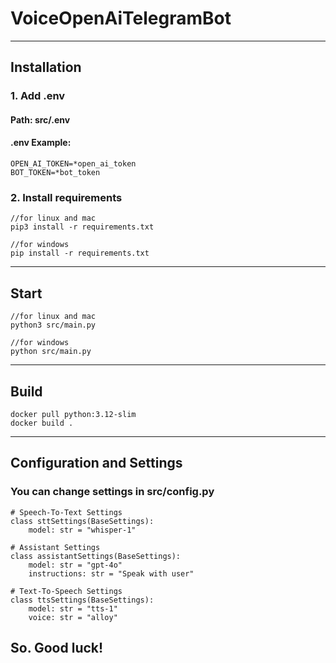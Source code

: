 # VoiceOpenAiTelegramBot

***

## Installation
### 1. Add .env
#### Path: src/.env
#### .env Example:
````
OPEN_AI_TOKEN=*open_ai_token
BOT_TOKEN=*bot_token
````
### 2. Install requirements
````
//for linux and mac
pip3 install -r requirements.txt

//for windows
pip install -r requirements.txt
````

***

## Start
````
//for linux and mac
python3 src/main.py

//for windows
python src/main.py
````

***

## Build
````
docker pull python:3.12-slim
docker build .
````

****

## Configuration and Settings
### You can change settings in src/config.py
````
# Speech-To-Text Settings
class sttSettings(BaseSettings):
    model: str = "whisper-1"

# Assistant Settings
class assistantSettings(BaseSettings):
    model: str = "gpt-4o"
    instructions: str = "Speak with user"

# Text-To-Speech Settings
class ttsSettings(BaseSettings):
    model: str = "tts-1"
    voice: str = "alloy"
````

## So. Good luck!